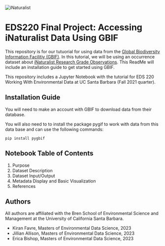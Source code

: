 ![iNaturalist](https://user-images.githubusercontent.com/110261671/202549854-0b2ef916-6e30-4ab6-85a0-3e60019b635f.jpg)

# EDS220 Final Project: Accessing iNaturalist Data Using GBIF

This repository is for our tutuorial for using data from the [Global Biodiversity Information Facilitiy (GBIF)](gbif.org). In this tutorial, we will be using an occurrence dataset about [iNaturalist Research Grade Observations](https://www.gbif.org/dataset/50c9509d-22c7-4a22-a47d-8c48425ef4a7). This ReadMe will include an installation guide to get started using GBIF. 

This repository includes a Jupyter Notebook with the tutorial for EDS 220 Working With Environmental Data at UC Santa Barbara (Fall 2021 quarter). 

## Installation Guide
You will need to make an account with GBIF to download data from their database. 

You will also need to to install the package pygif to work with data from this data base and can use the following commands:

```pip install pygbif```


## Notebook Table of Contents
1. Purpose
3. Dataset Description
4. Dataset Input/Output
5. Metadata Display and Basic Visualization
6. References

## Authors
All authors are affiliated with the Bren School of Environmental Science and Management at the University of California Santa Barbara.
- Kiran Favre, Masters of Environmental Data Science, 2023
- Jillian Allison, Masters of Environmental Data Science, 2023
- Erica Bishop, Masters of Environmental Data Science, 2023
